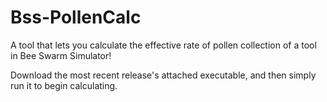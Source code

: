 # Bss-PollenCalc

A tool that lets you calculate the effective rate of pollen collection of a tool in Bee Swarm Simulator!

Download the most recent release's attached executable, and then simply run it to begin calculating.
